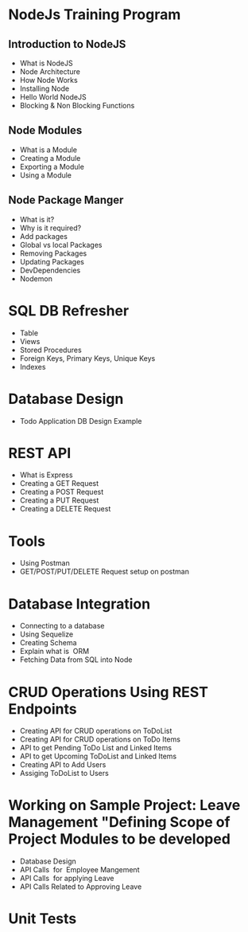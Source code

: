 # NodeJs Training Program 

## Introduction to NodeJS	
* What is NodeJS
* Node Architecture
* How Node Works
* Installing Node
* Hello World NodeJS
* Blocking & Non Blocking Functions

## Node Modules
* What is a Module
* Creating a Module
* Exporting a Module
* Using a Module

## Node Package Manger	
* What is it?
* Why is it required?
* Add packages
* Global vs local Packages
* Removing Packages
* Updating Packages
* DevDependencies
* Nodemon

# SQL DB Refresher	
* Table
* Views
* Stored Procedures
* Foreign Keys, Primary Keys, Unique Keys
* Indexes

# Database Design	
* Todo Application DB Design Example 

# REST API
* What is Express
* Creating a GET Request
* Creating a POST Request
* Creating a PUT Request
* Creating a DELETE Request

# Tools 
* Using Postman
* GET/POST/PUT/DELETE Request setup on postman


# Database Integration	
* Connecting to a database
* Using Sequelize
* Creating Schema
* Explain what is  ORM 
* Fetching Data from SQL into Node


# CRUD Operations Using REST Endpoints
* Creating API for CRUD operations on ToDoList
* Creating API for CRUD operations on ToDo Items
* API to get Pending ToDo List and Linked Items
* API to get Upcoming ToDoList and Linked Items
* Creating API to Add Users
* Assiging ToDoList to Users

# Working on Sample Project: Leave Management	"Defining Scope of Project Modules to be developed
* Database Design 
* API Calls  for  Employee Mangement 
* API Calls  for applying Leave
* API Calls Related to Approving Leave

# Unit Tests

